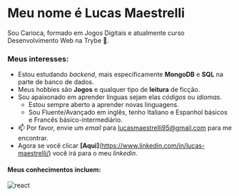 # Meu nome é Lucas Maestrelli
Sou Carioca, formado em Jogos Digitais e atualmente curso Desenvolvimento Web na Trybe 🚀.

### Meus interesses:
- Estou estudando *backend*, mais especificamente **MongoDB** e **SQL** na parte de banco de dados.
- Meus hobbies são **Jogos** e qualquer tipo de **leitura** de ficção.
- Sou apaixonado em aprender línguas sejam elas *códigos* ou *idiomas*.
  - Estou sempre aberto a aprender novas linguagens.
  - Sou Fluente/Avançado em inglês, tenho Italiano e Espanhol básicos e Francês básico-intermediário.
- 📫 Por favor, envie um *email* para lucasmaestrelli95@gmail.com para me encontrar.
- Agora se você clicar **[Aqui]**(https://www.linkedin.com/in/lucas-maestrelli/) você irá para o meu *linkedin*.

#### Meus conhecimentos incluem:
![react](https://upload.wikimedia.org/wikipedia/commons/thumb/a/a7/React-icon.svg/1200px-React-icon.svg.png/80/80)
